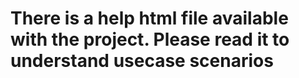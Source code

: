 # There is a help html file available with the project. Please read it to understand usecase scenarios